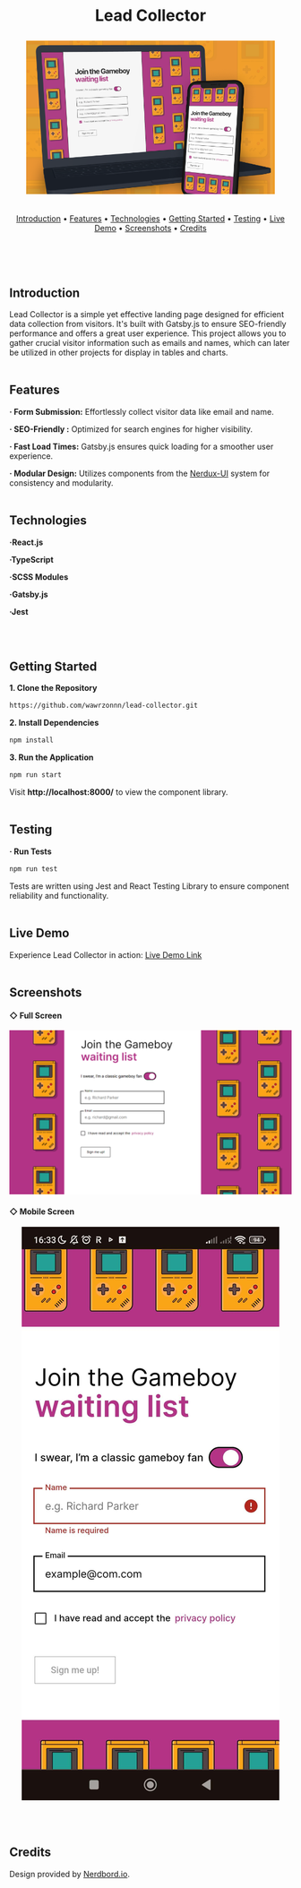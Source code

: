 <h1 align="center">
  Lead Collector
  <p align="center">
    <img src="./docs/leadLogo.png" alt="Lead Collector Logo"/>
  </p>
</h1>
<p align="center">
  <a href="#introduction">Introduction</a> •
  <a href="#features">Features</a> •
  <a href="#technologies">Technologies</a> •
  <a href="#getting-started">Getting Started</a> •
  <a href="#testing">Testing</a> •
  <a href="#live-demo">Live Demo</a> •
  <a href="#screenshots">Screenshots</a> •
  <a href="#credits">Credits</a>
</p>
<br><br><br>

## Introduction

Lead Collector is a simple yet effective landing page designed for efficient data collection from visitors. It's built with Gatsby.js to ensure SEO-friendly performance and offers a great user experience. This project allows you to gather crucial visitor information such as emails and names, which can later be utilized in other projects for display in tables and charts.
<br><br>

## Features

**· Form Submission:** Effortlessly collect visitor data like email and name.

**· SEO-Friendly :** Optimized for search engines for higher visibility.

**· Fast Load Times:** Gatsby.js ensures quick loading for a smoother user experience.

**· Modular Design:** Utilizes components from the <a href="https://github.com/wawrzonnn/ui-system">Nerdux-UI</a> system for consistency and modularity.
<br><br>

## Technologies

**·React.js**

**·TypeScript**

**·SCSS Modules**

**·Gatsby.js**

**·Jest**

<br><br>

## Getting Started

**1. Clone the Repository**

```bash
https://github.com/wawrzonnn/lead-collector.git
```

**2. Install Dependencies**

```bash
npm install
```

**3. Run the Application**

```bash
npm run start
```

Visit **http://localhost:8000/** to view the component library.
<br><br>

## Testing

**· Run Tests**

```bash
npm run test
```

Tests are written using Jest and React Testing Library to ensure component reliability and functionality.
<br><br>

## Live Demo

Experience Lead Collector in action: [Live Demo Link](https://lead-collector-black.vercel.app/)
<br><br>

## Screenshots

#### ◇ Full Screen

<p align="center">
  <a href="./docs/lead1Big.png">
    <img src="./docs/lead1Small.png" alt="Full Screen Thumbnail"/>
  </a>
</p>

#### ◇ Mobile Screen

<p align="center">
  <a href="./docs/lead2Small.jpg">
    <img src="./docs/lead2Small.jpg" alt="Mobile Screen Thumbnail"/>
  </a>
</p>

<br><br>

## Credits

Design provided by [Nerdbord.io](https://nerdbord.io).
